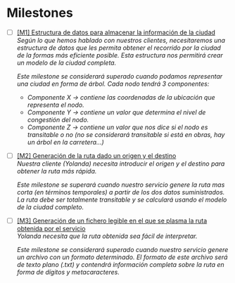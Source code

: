 
# Milestones  
- [ ] [[M1] Estructura de datos para almacenar la información de la ciudad](https://github.com/pedromarting3/OnTime/milestone/1)  
    _Según lo que hemos hablado con nuestros clientes, necesitaremos una estructura de datos que les permita obtener el recorrido por la ciudad de la formas más eficiente posible. Esta estructura nos permitirá crear un modelo de la ciudad completa._

    _Este milestone se considerará superado cuando podamos representar una ciudad en forma de árbol. Cada nodo tendrá 3 componentes:_
    
    - _Componente X -> contiene las coordenadas de la ubicación que representa el nodo._  
    - _Componente Y -> contiene un valor que determina el nivel de congestión del nodo._  
    - _Componente Z -> contiene un valor que nos dice si el nodo es transitable o no (no se considerará transitable si está en obras, hay un árbol en la carretera...)_  

- [ ] [[M2] Generación de la ruta dado un origen y el destino](https://github.com/pedromarting3/OnTime/milestone/2)  
    _Nuestra cliente (Yolanda) necesita introducir el origen y el destino para obtener la ruta más rápida._

    _Este milestone se superará cuando nuestro servicio genere la ruta mas corta (en términos temporales) a partir de los dos datos suministrados. La ruta debe ser totalmente transitable y se calculará usando el modelo de la ciudad completo._

- [ ] [[M3] Generación de un fichero legible en el que se plasma la ruta obtenida por el servicio](https://github.com/pedromarting3/OnTime/milestone/3)  
    _Yolanda necesita que la ruta obtenida sea fácil de interpretar._
    
    _Este milestone se considerará superado cuando nuestro servicio genere un archivo con un formato determinado. El formato de este archivo será de texto plano (.txt) y contendrá información completa sobre la ruta en forma de dígitos y metacaracteres._
